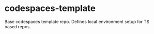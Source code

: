# codespaces-template

Base codespaces template repo. Defines local environment setup for TS based repos.
